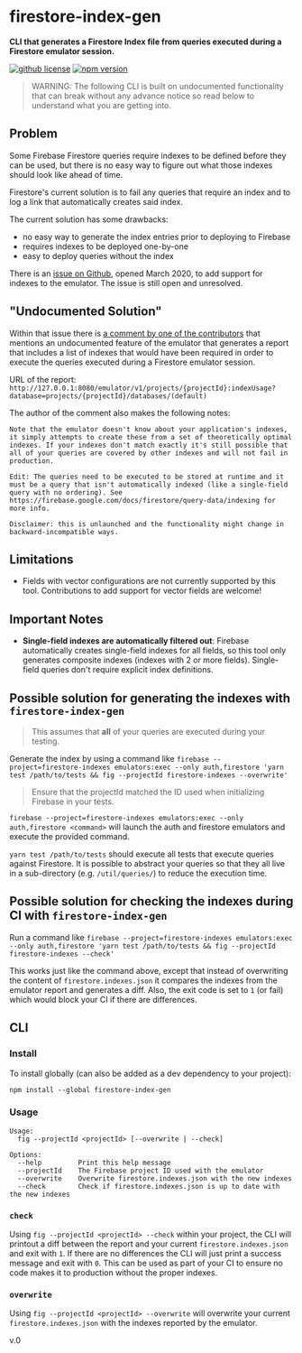 # firestore-index-gen

**CLI that generates a Firestore Index file from queries executed during a Firestore emulator session.**

[![github license](https://img.shields.io/github/license/ericvera/firestore-index-gen.svg?style=flat-square)](https://github.com/ericvera/firestore-index-gen/blob/master/LICENSE)
[![npm version](https://img.shields.io/npm/v/firestore-index-gen.svg?style=flat-square)](https://npmjs.org/package/firestore-index-gen)

> WARNING: The following CLI is built on undocumented functionality that can break without any advance notice so read below to understand what you are getting into.

## Problem

Some Firebase Firestore queries require indexes to be defined before they can be used, but there is no easy way to figure out what those indexes should look like ahead of time.

Firestore's current solution is to fail any queries that require an index and to log a link that automatically creates said index.

The current solution has some drawbacks:

- no easy way to generate the index entries prior to deploying to Firebase
- requires indexes to be deployed one-by-one
- easy to deploy queries without the index

There is an [issue on Github](https://github.com/firebase/firebase-tools/issues/2027), opened March 2020, to add support for indexes to the emulator. The issue is still open and unresolved.

## "Undocumented Solution"

Within that issue there is [a comment by one of the contributors](https://github.com/firebase/firebase-tools/issues/2027#issuecomment-1533866300) that mentions an undocumented feature of the emulator that generates a report that includes a list of indexes that would have been required in order to execute the queries executed during a Firestore emulator session.

URL of the report:
`http://127.0.0.1:8080/emulator/v1/projects/{projectId}:indexUsage?database=projects/{projectId}/databases/(default)`

The author of the comment also makes the following notes:

    Note that the emulator doesn't know about your application's indexes, it simply attempts to create these from a set of theoretically optimal indexes. If your indexes don't match exactly it's still possible that all of your queries are covered by other indexes and will not fail in production.

    Edit: The queries need to be executed to be stored at runtime and it must be a query that isn't automatically indexed (like a single-field query with no ordering). See https://firebase.google.com/docs/firestore/query-data/indexing for more info.

    Disclaimer: this is unlaunched and the functionality might change in backward-incompatible ways.

## Limitations

- Fields with vector configurations are not currently supported by this tool. Contributions to add support for vector fields are welcome!

## Important Notes

- **Single-field indexes are automatically filtered out**: Firebase automatically creates single-field indexes for all fields, so this tool only generates composite indexes (indexes with 2 or more fields). Single-field queries don't require explicit index definitions.

## Possible solution for generating the indexes with `firestore-index-gen`

> This assumes that **all** of your queries are executed during your testing.

Generate the index by using a command like `firebase --project=firestore-indexes emulators:exec --only auth,firestore 'yarn test /path/to/tests && fig --projectId firestore-indexes --overwrite'`

> Ensure that the projectId matched the ID used when initializing Firebase in your tests.

`firebase --project=firestore-indexes emulators:exec --only auth,firestore <command>` will launch the auth and firestore emulators and execute the provided command.

`yarn test /path/to/tests` should execute all tests that execute queries against Firestore. It is possible to abstract your queries so that they all live in a sub-directory (e.g. `/util/queries/`) to reduce the execution time.

## Possible solution for checking the indexes during CI with `firestore-index-gen`

Run a command like `firebase --project=firestore-indexes emulators:exec --only auth,firestore 'yarn test /path/to/tests && fig --projectId firestore-indexes --check'`

This works just like the command above, except that instead of overwriting the content of `firestore.indexes.json` it compares the indexes from the emulator report and generates a diff. Also, the exit code is set to `1` (or fail) which would block your CI if there are differences.

## CLI

### Install

To install globally (can also be added as a dev dependency to your project):

`npm install --global firestore-index-gen`

### Usage

```console
Usage:
  fig --projectId <projectId> [--overwrite | --check]

Options:
  --help         Print this help message
  --projectId    The Firebase project ID used with the emulator
  --overwrite    Overwrite firestore.indexes.json with the new indexes
  --check        Check if firestore.indexes.json is up to date with the new indexes
```

### `check`

Using `fig --projectId <projectId> --check` within your project, the CLI will printout a diff between the report and your current `firestore.indexes.json` and exit with `1`. If there are no differences the CLI will just print a success message and exit with `0`. This can be used as part of your CI to ensure no code makes it to production without the proper indexes.

### `overwrite`

Using `fig --projectId <projectId> --overwrite` will overwrite your current `firestore.indexes.json` with the indexes reported by the emulator.

v.0
